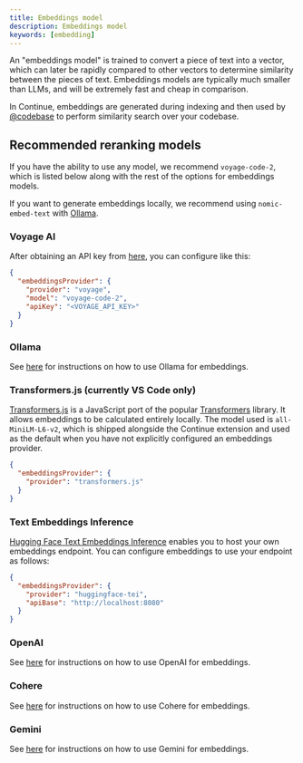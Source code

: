 ```yaml
---
title: Embeddings model
description: Embeddings model
keywords: [embedding]
---
```


An "embeddings model" is trained to convert a piece of text into a vector, which can later be rapidly compared to other vectors to determine similarity between the pieces of text. Embeddings models are typically much smaller than LLMs, and will be extremely fast and cheap in comparison.

In Continue, embeddings are generated during indexing and then used by [@codebase](../deep-dives/codebase.md) to perform similarity search over your codebase.

## Recommended reranking models

If you have the ability to use any model, we recommend `voyage-code-2`, which is listed below along with the rest of the options for embeddings models.

If you want to generate embeddings locally, we recommend using `nomic-embed-text` with [Ollama](../model-providers/top-level/ollama.md#embeddings-model).

### Voyage AI

After obtaining an API key from [here](https://www.voyageai.com/), you can configure like this:

```json title="config.json"
{
  "embeddingsProvider": {
    "provider": "voyage",
    "model": "voyage-code-2",
    "apiKey": "<VOYAGE_API_KEY>"
  }
}
```

### Ollama

See [here](../model-providers/top-level/ollama.md#embeddings-model) for instructions on how to use Ollama for embeddings.

### Transformers.js (currently VS Code only)

[Transformers.js](https://huggingface.co/docs/transformers.js/index) is a JavaScript port of the popular [Transformers](https://huggingface.co/transformers/) library. It allows embeddings to be calculated entirely locally. The model used is `all-MiniLM-L6-v2`, which is shipped alongside the Continue extension and used as the default when you have not explicitly configured an embeddings provider.

```json title="config.json"
{
  "embeddingsProvider": {
    "provider": "transformers.js"
  }
}
```

### Text Embeddings Inference

[Hugging Face Text Embeddings Inference](https://huggingface.co/docs/text-embeddings-inference/en/index) enables you to host your own embeddings endpoint. You can configure embeddings to use your endpoint as follows:

```json title="config.json"
{
  "embeddingsProvider": {
    "provider": "huggingface-tei",
    "apiBase": "http://localhost:8080"
  }
}
```

### OpenAI

See [here](../model-providers/top-level/openai.md#embeddings-model) for instructions on how to use OpenAI for embeddings.

### Cohere

See [here](../model-providers/more/cohere.md#embeddings-model) for instructions on how to use Cohere for embeddings.

### Gemini

See [here](../model-providers/top-level/gemini.md#embeddings-model) for instructions on how to use Gemini for embeddings.
